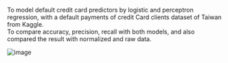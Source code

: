 To model default credit card predictors by logistic and perceptron regression, with a default payments of credit Card clients dataset of Taiwan from Kaggle.<br>
To compare accuracy, precision, recall with both models, and also compared the result with normalized and raw data.

![image](https://user-images.githubusercontent.com/21034990/176010406-4e11078e-14ae-4b50-b101-8499c41431de.png)
